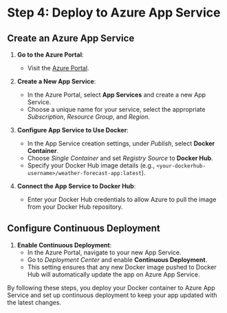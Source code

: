 # Step 4: Deploy to Azure App Service

## Create an Azure App Service

1. **Go to the Azure Portal**:
   - Visit the [Azure Portal](https://portal.azure.com/).

2. **Create a New App Service**:
   - In the Azure Portal, select **App Services** and create a new App Service.
   - Choose a unique name for your service, select the appropriate *Subscription*, *Resource Group*, and *Region*.

3. **Configure App Service to Use Docker**:
   - In the App Service creation settings, under *Publish*, select **Docker Container**.
   - Choose *Single Container* and set *Registry Source* to **Docker Hub**.
   - Specify your Docker Hub image details (e.g., `<your-dockerhub-username>/weather-forecast-app:latest`).

4. **Connect the App Service to Docker Hub**:
   - Enter your Docker Hub credentials to allow Azure to pull the image from your Docker Hub repository.

## Configure Continuous Deployment

1. **Enable Continuous Deployment**:
   - In the Azure Portal, navigate to your new App Service.
   - Go to *Deployment Center* and enable **Continuous Deployment**.
   - This setting ensures that any new Docker image pushed to Docker Hub will automatically update the app on Azure App Service.

By following these steps, you deploy your Docker container to Azure App Service and set up continuous deployment to keep your app updated with the latest changes.
